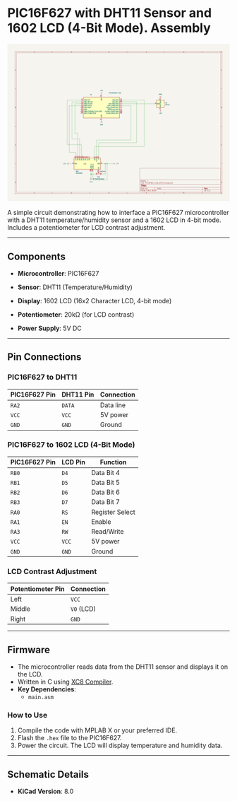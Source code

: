 # PIC16F627 with DHT11 Sensor and 1602 LCD (4-Bit Mode). Assembly

![Circuit Schematic](PIC16F627_LCD_DHT11.png) 

A simple circuit demonstrating how to interface a PIC16F627 microcontroller with a DHT11 temperature/humidity sensor and a 1602 LCD in 4-bit mode. Includes a potentiometer for LCD contrast adjustment.

---

## Components
- **Microcontroller**: PIC16F627
- **Sensor**: DHT11 (Temperature/Humidity)
- **Display**: 1602 LCD (16x2 Character LCD, 4-bit mode)
- **Potentiometer**: 20kΩ (for LCD contrast)

- **Power Supply**: 5V DC

---

## Pin Connections
### PIC16F627 to DHT11
| PIC16F627 Pin | DHT11 Pin | Connection      |
|---------------|-----------|-----------------|
| `RA2`         | `DATA`    | Data line       |
| `VCC`         | `VCC`     | 5V power        |
| `GND`         | `GND`     | Ground          |

### PIC16F627 to 1602 LCD (4-Bit Mode)
| PIC16F627 Pin | LCD Pin | Function        |
|---------------|---------|-----------------|
| `RB0`         | `D4`    | Data Bit 4      |
| `RB1`         | `D5`    | Data Bit 5      |
| `RB2`         | `D6`    | Data Bit 6      |
| `RB3`         | `D7`    | Data Bit 7      |
| `RA0`         | `RS`    | Register Select |
| `RA1`         | `EN`    | Enable          |
| `RA3`         | `RW`    | Read/Write      |
| `VCC`         | `VCC`   | 5V power        |
| `GND`         | `GND`   | Ground          |

### LCD Contrast Adjustment
| Potentiometer Pin | Connection |
|-------------------|------------|
| Left              | `VCC`      |
| Middle            | `V0` (LCD) |
| Right             | `GND`      |

---

## Firmware
- The microcontroller reads data from the DHT11 sensor and displays it on the LCD.
- Written in C using [XC8 Compiler](https://www.microchip.com/mplab/compilers).
- **Key Dependencies**:
  - `main.asm`

### How to Use
1. Compile the code with MPLAB X or your preferred IDE.
2. Flash the `.hex` file to the PIC16F627.
3. Power the circuit. The LCD will display temperature and humidity data.

---

## Schematic Details
- **KiCad Version**: 8.0


